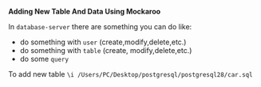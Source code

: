 **Adding New Table And Data Using Mockaroo**

In `database-server` there are something you can do like:

- do something with `user` (create,modify,delete,etc.)
- do something with `table` (create, modify,delete,etc.)
- do some `query`

To add new table `\i /Users/PC/Desktop/postgresql/postgresql28/car.sql`